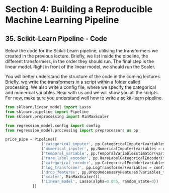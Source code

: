 # Section 4: Building a Reproducible Machine Learning Pipeline
## 35. Scikit-Learn Pipeline - Code

Below the code for the Scikit-Learn pipeline, utilising the transformers we created in the previous lecture. Briefly, we list inside the pipeline, the different transformers, in the order they should run. The final step is the linear model. Right in front of the linear model, we should run the Scaler.

You will better understand the structure of the code in the coming lectures. Briefly, we write the transformers in a script within a folder called processing. We also write a config file, where we specify the categorical and numerical variables. Bear with us and we will show you all the scripts. For now, make sure you understand well how to write a scikit-learn pipeline.

```python
from sklearn.linear_model import Lasso
from sklearn.pipeline import Pipeline
from sklearn.preprocessing import MinMaxScaler

from regression_model.config import config
from regression_model.processing import preprocessors as pp

price_pipe = Pipeline([
                ('categorical_imputer', pp.CategoricalImputer(variables = config.CATEGORICAL_VARS_WITH_NA)),
                ('numerical_inputer', pp.NumericalImputer(variables = config.NUMERICAL_VARS_WITH_NA)),
                ('temporal_variable', pp.TemporalVariableEstimator(variables=config.TEMPORAL_VARS, reference_variable=config.REFERENCE_TEMP_VAR)),
                ('rare_label_encoder', pp.RareLabelCategoricalEncoder(tol = 0.01, variables = config.CATEGORICAL_VARS)),
                ('categorical_encoder', pp.CategoricalEncoder(variables=config.CATEGORICAL_VARS)),
                ('log_transformer', pp.LogTransformer(variables = config.NUMERICALS_LOG_VARS)),
                ('drop_features', pp.DropUnecessaryFeatures(variables_to_drop = config.DROP_FEATURES)),
                ('scaler', MinMaxScaler()),
                ('Linear_model', Lasso(alpha=0.005, random_state=0))
            ])
```
